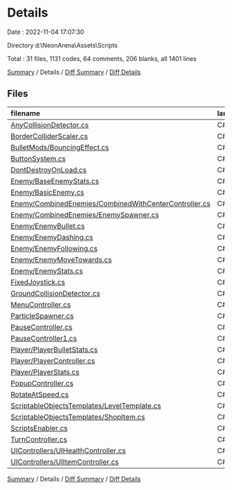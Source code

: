 # Details

Date : 2022-11-04 17:07:30

Directory d:\\NeonArena\\Assets\\Scripts

Total : 31 files,  1131 codes, 64 comments, 206 blanks, all 1401 lines

[Summary](results.md) / Details / [Diff Summary](diff.md) / [Diff Details](diff-details.md)

## Files
| filename | language | code | comment | blank | total |
| :--- | :--- | ---: | ---: | ---: | ---: |
| [AnyCollisionDetector.cs](/AnyCollisionDetector.cs) | C# | 15 | 0 | 3 | 18 |
| [BorderColliderScaler.cs](/BorderColliderScaler.cs) | C# | 30 | 2 | 7 | 39 |
| [BulletMods/BouncingEffect.cs](/BulletMods/BouncingEffect.cs) | C# | 9 | 0 | 3 | 12 |
| [ButtonSystem.cs](/ButtonSystem.cs) | C# | 11 | 0 | 2 | 13 |
| [DontDestroyOnLoad.cs](/DontDestroyOnLoad.cs) | C# | 10 | 0 | 2 | 12 |
| [Enemy/BaseEnemyStats.cs](/Enemy/BaseEnemyStats.cs) | C# | 14 | 0 | 2 | 16 |
| [Enemy/BasicEnemy.cs](/Enemy/BasicEnemy.cs) | C# | 44 | 0 | 6 | 50 |
| [Enemy/CombinedEnemies/CombinedWithCenterController.cs](/Enemy/CombinedEnemies/CombinedWithCenterController.cs) | C# | 25 | 0 | 5 | 30 |
| [Enemy/CombinedEnemies/EnemySpawner.cs](/Enemy/CombinedEnemies/EnemySpawner.cs) | C# | 33 | 1 | 3 | 37 |
| [Enemy/EnemyBullet.cs](/Enemy/EnemyBullet.cs) | C# | 10 | 0 | 4 | 14 |
| [Enemy/EnemyDashing.cs](/Enemy/EnemyDashing.cs) | C# | 40 | 0 | 5 | 45 |
| [Enemy/EnemyFollowing.cs](/Enemy/EnemyFollowing.cs) | C# | 25 | 2 | 6 | 33 |
| [Enemy/EnemyMoveTowards.cs](/Enemy/EnemyMoveTowards.cs) | C# | 17 | 0 | 4 | 21 |
| [Enemy/EnemyStats.cs](/Enemy/EnemyStats.cs) | C# | 39 | 2 | 8 | 49 |
| [FixedJoystick.cs](/FixedJoystick.cs) | C# | 88 | 9 | 9 | 106 |
| [GroundCollisionDetector.cs](/GroundCollisionDetector.cs) | C# | 17 | 0 | 3 | 20 |
| [MenuController.cs](/MenuController.cs) | C# | 76 | 14 | 14 | 104 |
| [ParticleSpawner.cs](/ParticleSpawner.cs) | C# | 14 | 2 | 3 | 19 |
| [PauseController.cs](/PauseController.cs) | C# | 62 | 0 | 7 | 69 |
| [PauseController1.cs](/PauseController1.cs) | C# | 12 | 2 | 5 | 19 |
| [Player/PlayerBulletStats.cs](/Player/PlayerBulletStats.cs) | C# | 18 | 0 | 3 | 21 |
| [Player/PlayerController.cs](/Player/PlayerController.cs) | C# | 78 | 6 | 17 | 101 |
| [Player/PlayerStats.cs](/Player/PlayerStats.cs) | C# | 67 | 4 | 18 | 89 |
| [PopupController.cs](/PopupController.cs) | C# | 40 | 1 | 7 | 48 |
| [RotateAtSpeed.cs](/RotateAtSpeed.cs) | C# | 11 | 0 | 2 | 13 |
| [ScriptableObjectsTemplates/LevelTemplate.cs](/ScriptableObjectsTemplates/LevelTemplate.cs) | C# | 19 | 0 | 2 | 21 |
| [ScriptableObjectsTemplates/ShopItem.cs](/ScriptableObjectsTemplates/ShopItem.cs) | C# | 57 | 5 | 11 | 73 |
| [ScriptsEnabler.cs](/ScriptsEnabler.cs) | C# | 14 | 0 | 2 | 16 |
| [TurnController.cs](/TurnController.cs) | C# | 181 | 14 | 29 | 224 |
| [UIControllers/UIHealthController.cs](/UIControllers/UIHealthController.cs) | C# | 21 | 0 | 5 | 26 |
| [UIControllers/UIItemController.cs](/UIControllers/UIItemController.cs) | C# | 34 | 0 | 9 | 43 |

[Summary](results.md) / Details / [Diff Summary](diff.md) / [Diff Details](diff-details.md)